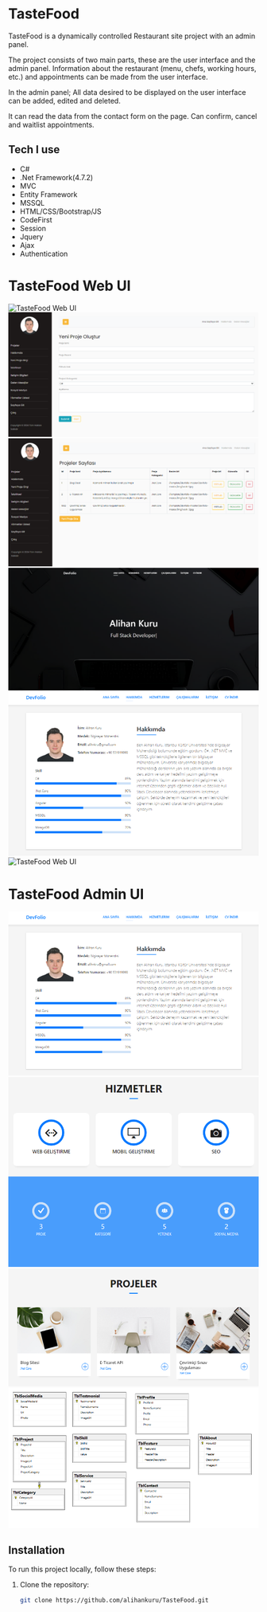 # TasteFood

TasteFood is a dynamically controlled Restaurant site project with an admin panel.

The project consists of two main parts, these are the user interface and the admin panel. Information about the restaurant (menu, chefs, working hours, etc.) and appointments can be made from the user interface.

In the admin panel; All data desired to be displayed on the user interface can be added, edited and deleted.

It can read the data from the contact form on the page. Can confirm, cancel and waitlist appointments.

## Tech I use
- C#
- .Net Framework(4.7.2)
- MVC
- Entity Framework
- MSSQL
- HTML/CSS/Bootstrap/JS
- CodeFirst
- Session
- Jquery
- Ajax
- Authentication
  
# TasteFood Web UI
![TasteFood Web UI](https://github.com/alihankuru/PortfolioApp/blob/master/a1.png)
![TasteFood Web UI](https://github.com/alihankuru/PortfolioApp/blob/master/a2.png)
![TasteFood Web UI](https://github.com/alihankuru/PortfolioApp/blob/master/a3.png)
![TasteFood Web UI](https://github.com/alihankuru/PortfolioApp/blob/master/a4.png)
![TasteFood Web UI](https://github.com/alihankuru/PortfolioApp/blob/master/a5.png)
![TasteFood Web UI](https://github.com/alihankuru/PortfolioApp/blob/master/a55.png)

# TasteFood Admin UI
![TasteFood Admin UI](https://github.com/alihankuru/PortfolioApp/blob/master/a5.png)
![TasteFood Admin UI](https://github.com/alihankuru/PortfolioApp/blob/master/a6.png)
![TasteFood Admin UI](https://github.com/alihankuru/PortfolioApp/blob/master/a7.png)
![TasteFood Admin UI](https://github.com/alihankuru/PortfolioApp/blob/master/a9.png)

## Installation

To run this project locally, follow these steps:

1. Clone the repository:
   ```bash
   git clone https://github.com/alihankuru/TasteFood.git
